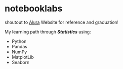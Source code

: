 # notebooklabs
shoutout to [Alura](https://www.alura.com.br/) Website for reference and graduation!

My learning path through ***Statistics*** using:
* Python
* Pandas
* NumPy
* MatplotLib
* Seaborn

  
